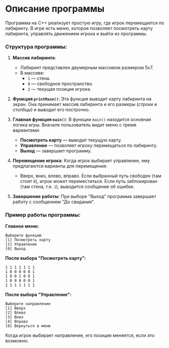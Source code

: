 # Описание программы

Программа на C++ реализует простую игру, где игрок перемещается по лабиринту. В игре есть меню, которое позволяет посмотреть карту лабиринта, управлять движением игрока и выйти из программы.

### Структура программы:

1. **Массив лабиринта**:
   - Лабиринт представлен двумерным массивом размером 5x7.
   - В массиве:
     - `1` — стена.
     - `0` — свободное пространство.
     - `2` — текущая позиция игрока.

2. **Функция `printMaze()`**:
   Эта функция выводит карту лабиринта на экран. Она принимает массив лабиринта и его размеры (строки и столбцы) и выводит его построчно.

3. **Главная функция `main()`**:
   В функции `main()` находится основная логика игры. Вначале пользователь видит меню с тремя вариантами:
   - **Посмотреть карту** — выводит текущую карту.
   - **Управление** — позволяет игроку перемещаться по лабиринту.
   - **Выход** — завершает программу.

4. **Перемещение игрока**:
   Когда игрок выбирает управление, ему предлагаются варианты для перемещения:
   - Вверх, вниз, влево, вправо.
   Если выбранный путь свободен (там стоит `0`), игрок может переместиться. Если путь заблокирован (там стена, т.е. `1`), выводится сообщение об ошибке.

5. **Завершение работы**:
   При выборе "Выход" программа завершает работу с сообщением "До свидания".

### Пример работы программы:

**Главное меню:**
```
Выберите функцию
[1] Посмотреть карту
[2] Управление
[0] Выход
```

**После выбора "Посмотреть карту":**
```
1 1 1 1 1 1 1
1 0 0 0 0 0 1
1 0 0 2 0 0 1
1 0 0 0 0 0 1
1 1 1 1 1 1 1
```

**После выбора "Управление":**
```
Выберите направление
[1] Вверх
[2] Влево
[3] Вниз
[4] Вправо
[0] Вернуться в меню
```

Когда игрок выбирает направление, его позиция меняется, если это возможно.

